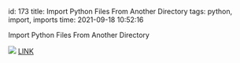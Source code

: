 id: 173
title: Import Python Files From Another Directory
tags: python, import, imports
time: 2021-09-18 10:52:16

Import Python Files From Another Directory

![](http://localhost/bkmks_fotos/pics/59)
[LINK](https://gist.github.com/MRobertEvers/55a989b4883ea8d7715d2e156627f034)